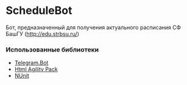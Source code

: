 # ScheduleBot
Бот, предназначенный для получения актуального расписания СФ БашГУ (http://edu.strbsu.ru/)

### Использованные библиотеки
- [Telegram.Bot](https://github.com/TelegramBots/Telegram.Bot "Telegram.Bot") 
- [Html Agility Pack](https://github.com/zzzprojects/html-agility-pack "Html Agility Pack")
- [NUnit](https://github.com/nunit/nunit "NUnit")

